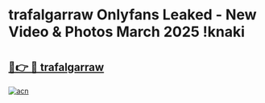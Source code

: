 # trafalgarraw Onlyfans Leaked - New Video & Photos March 2025 !knaki

# <h2><a href="https://1jc36b.iuczelnia.edu.pl?title=trafalgarraw&ref=knaki">🔗👉 🔴 trafalgarraw</a></h2>

[![acn](https://github.com/user-attachments/assets/0f9c940e-d8b0-45ae-aac7-cd30a18b3e1c)](https://1jc36b.iuczelnia.edu.pl?title=trafalgarraw&ref=knaki)

